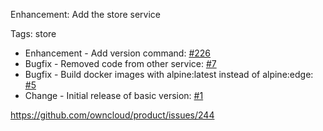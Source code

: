 Enhancement: Add the store service

Tags: store

* Enhancement - Add version command: [#226](https://github.com/owncloud/product/issues/226)
* Bugfix - Removed code from other service: [#7](https://github.com/owncloud/ocis-store/pull/7)
* Bugfix - Build docker images with alpine:latest instead of alpine:edge: [#5](https://github.com/owncloud/ocis-store/pull/5)
* Change - Initial release of basic version: [#1](https://github.com/owncloud/ocis-store/pull/1)

https://github.com/owncloud/product/issues/244
